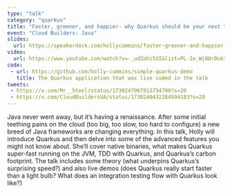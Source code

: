 ```yaml
---
type: "talk"
category: "quarkus"
title: "Faster, greener, and happier- why Quarkus should be your next tech stack"
event: "Cloud Builders: Java"
slides:
  url: https://speakerdeck.com/hollycummins/faster-greener-and-happier-why-quarkus-should-be-your-next-tech-stack-aead2ed6-608f-417b-96e3-89c27af59851
video:
  url: https://www.youtube.com/watch?v=-_udZohi5XI&list=PL-Ie_Wj8OrDuk3anwwvHJuY-q-X9JmC-n
code: 
 - url: https://github.com/holly-cummins/simple-quarkus-demo
   title: The Quarkus application that was live coded in the talk
tweets:
 - https://x.com/Mr__Steel/status/1730247967913754700?s=20
 - https://x.com/CloudBuildersUA/status/1730240432284594183?s=20
---
```

Java never went away, but it’s having a renaissance. After some initial teething pains on the cloud (too big, too slow, too hard to configure) a new breed of Java frameworks are changing everything. In this talk, Holly will introduce Quarkus and then delve into some of the advanced features you might not know about. She’ll cover native binaries, what makes Quarkus super-fast running on the JVM, TDD with Quarkus, and Quarkus’s carbon footprint. The talk includes some theory (what underpins Quarkus’s surprising speed?) and also live demos (does Quarkus really start faster than a light bulb? What does an integration testing flow with Quarkus look like?) 